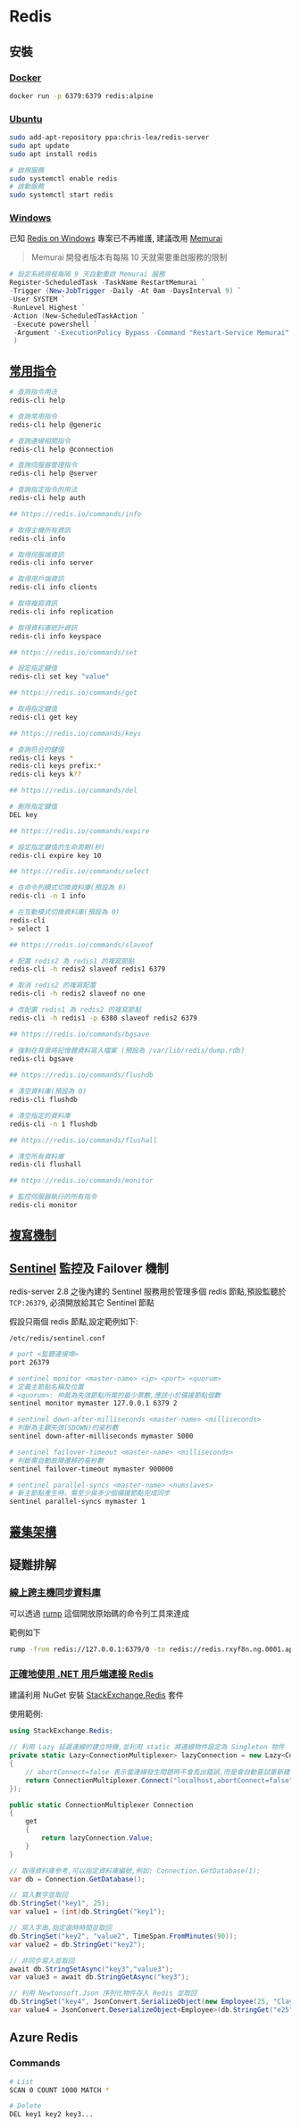 # Redis

## 安裝

### [Docker](https://github.com/docker-library/redis)

```sh
docker run -p 6379:6379 redis:alpine
```

### [Ubuntu](https://launchpad.net/~chris-lea/+archive/ubuntu/redis-server)

```sh
sudo add-apt-repository ppa:chris-lea/redis-server
sudo apt update
sudo apt install redis

# 啟用服務
sudo systemctl enable redis
# 啟動服務
sudo systemctl start redis
```

### [Windows](https://www.memurai.com/)

已知 [Redis on Windows](https://github.com/microsoftarchive/redis) 專案已不再維護, 建議改用 [Memurai](https://www.memurai.com/get-memurai)

> Memurai 開發者版本有每隔 10 天就需要重啟服務的限制

```powershell
# 設定系統排程每隔 9 天自動重啟 Memurai 服務
Register-ScheduledTask -TaskName RestartMemurai `
-Trigger (New-JobTrigger -Daily -At 0am -DaysInterval 9) `
-User SYSTEM `
-RunLevel Highest `
-Action (New-ScheduledTaskAction `
 -Execute powershell `
 -Argument '-ExecutionPolicy Bypass -Command "Restart-Service Memurai"' `
 )
```

## [常用指令](http://redis.io/commands)

```sh
# 查詢指令用法
redis-cli help

# 查詢常用指令
redis-cli help @generic

# 查詢連線相關指令
redis-cli help @connection

# 查詢伺服器管理指令
redis-cli help @server

# 查詢指定指令的用法
redis-cli help auth

## https://redis.io/commands/info

# 取得主機所有資訊
redis-cli info

# 取得伺服端資訊
redis-cli info server

# 取得用戶端資訊
redis-cli info clients

# 取得複寫資訊
redis-cli info replication

# 取得資料庫統計資訊
redis-cli info keyspace

## https://redis.io/commands/set

# 設定指定鍵值
redis-cli set key "value"

## https://redis.io/commands/get

# 取得指定鍵值
redis-cli get key

## https://redis.io/commands/keys

# 查詢符合的鍵值
redis-cli keys *
redis-cli keys prefix:*
redis-cli keys k??

## https://redis.io/commands/del

# 刪除指定鍵值
DEL key

## https://redis.io/commands/expire

# 設定指定鍵值的生命周期(秒)
redis-cli expire key 10

## https://redis.io/commands/select

# 在命令列模式切換資料庫(預設為 0)
redis-cli -n 1 info

# 在互動模式切換資料庫(預設為 0)
redis-cli
> select 1

## https://redis.io/commands/slaveof

# 配置 redis2 為 redis1 的複寫節點
redis-cli -h redis2 slaveof redis1 6379

# 取消 redis2 的複寫配置
redis-cli -h redis2 slaveof no one

# 改配置 redis1 為 redis2 的複寫節點
redis-cli -h redis1 -p 6380 slaveof redis2 6379

## https://redis.io/commands/bgsave

# 強制在背景將記憶體資料寫入檔案 (預設為 /var/lib/redis/dump.rdb)
redis-cli bgsave
 
## https://redis.io/commands/flushdb

# 清空資料庫(預設為 0)
redis-cli flushdb

# 清空指定的資料庫
redis-cli -n 1 flushdb

## https://redis.io/commands/flushall

# 清空所有資料庫
redis-cli flushall

## https://redis.io/commands/monitor

# 監控伺服器執行的所有指令
redis-cli monitor
```

## [複寫機制](https://redis.io/topics/replication)

## [Sentinel](http://redis.io/topics/sentinel) 監控及 Failover 機制

redis-server 2.8 之後內建的 Sentinel 服務用於管理多個 redis 節點,預設監聽於 `TCP:26379`, 必須開放給其它 Sentinel 節點

假設只兩個 redis 節點,設定範例如下:

`/etc/redis/sentinel.conf`

```sh
# port <監聽連接埠>
port 26379

# sentinel monitor <master-name> <ip> <port> <quorum>
# 定義主節點名稱及位置
# <quorum>: 仲裁為失效節點所需的最少票數,應該小於備援節點個數
sentinel monitor mymaster 127.0.0.1 6379 2

# sentinel down-after-milliseconds <master-name> <milliseconds>
# 判斷為主觀失效(SDOWN)的毫秒數
sentinel down-after-milliseconds mymaster 5000

# sentinel failover-timeout <master-name> <milliseconds>
# 判斷需自動故障遷移的毫秒數
sentinel failover-timeout mymaster 900000

# sentinel parallel-syncs <master-name> <numslaves>
# 新主節點產生時，需至少與多少個備援節點完成同步
sentinel parallel-syncs mymaster 1
```

## [叢集架構](https://redis.io/topics/cluster-tutorial)

## 疑難排解

### [線上跨主機同步資料庫](https://github.com/stickermule/rump)

可以透過 [rump](https://github.com/stickermule/rump) 這個開放原始碼的命令列工具來達成

範例如下

```sh
rump -from redis://127.0.0.1:6379/0 -to redis://redis.rxyf8n.ng.0001.apne1.cache.amazonaws.com:6379/0 -ttl
```

### [正確地使用 .NET 用戶端連接 Redis](https://azure.microsoft.com/documentation/articles/cache-dotnet-how-to-use-azure-redis-cache/)

建議利用 NuGet 安裝 [StackExchange.Redis](https://www.nuget.org/packages/StackExchange.Redis/) 套件

使用範例:

```csharp
using StackExchange.Redis;

// 利用 Lazy 延遲連線的建立時機,並利用 static 將連線物件設定為 Singleton 物件
private static Lazy<ConnectionMultiplexer> lazyConnection = new Lazy<ConnectionMultiplexer>(() =>
{
    // abortConnect=false 表示當連線發生問題時不會丟出錯誤,而是會自動嘗試重新建立連線
    return ConnectionMultiplexer.Connect("localhost,abortConnect=false");
});

public static ConnectionMultiplexer Connection
{
    get
    {
        return lazyConnection.Value;
    }
}

// 取得資料庫參考,可以指定資料庫編號,例如: Connection.GetDatabase(1);
var db = Connection.GetDatabase();

// 寫入數字並取回
db.StringSet("key1", 25);
var value1 = (int)db.StringGet("key1");

// 寫入字串,指定逾時時間並取回
db.StringSet("key2", "value2", TimeSpan.FromMinutes(90));
var value2 = db.StringGet("key2");

// 非同步寫入並取回
await db.StringSetAsync("key3","value3");
var value3 = await db.StringGetAsync("key3");

// 利用 Newtonsoft.Json 序列化物件存入 Redis 並取回
db.StringSet("key4", JsonConvert.SerializeObject(new Employee(25, "Clayton Gragg")));
var value4 = JsonConvert.DeserializeObject<Employee>(db.StringGet("e25"));
```

## Azure Redis

### Commands

```bash
# List
SCAN 0 COUNT 1000 MATCH *

# Delete
DEL key1 key2 key3...
```
